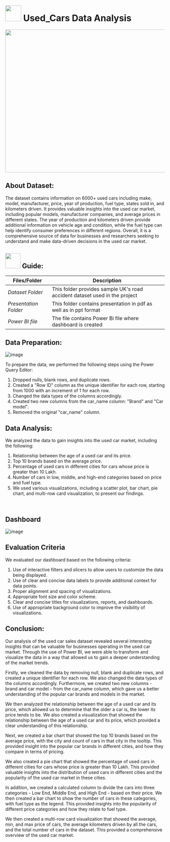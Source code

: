 # <img src=https://user-images.githubusercontent.com/55955478/235950162-278285a3-c76c-4bee-b4ef-a6520f7abb9b.gif height=50 width=50> Used_Cars Data Analysis 
<img src=https://user-images.githubusercontent.com/55955478/235955988-9066d563-d7d3-403e-98f3-88291d691c44.jpeg height=450 width=1200>


## About Dataset:

The dataset contains information on 6000+ used cars including make, model, manufacturer, price, year of production, fuel type, states sold in, and kilometers driven. It provides valuable insights into the used car market, including popular models, manufacturer companies, and average prices in different states. The year of production and kilometers driven provide additional information on vehicle age and condition, while the fuel type can help identify consumer preferences in different regions. Overall, it is a comprehensive source of data for businesses and researchers seeking to understand and make data-driven decisions in the used car market.
<br>

## <img src="https://user-images.githubusercontent.com/106439762/181935629-b3c47bd3-77fb-4431-a11c-ff8ba0942b63.gif" width="48" height="48">  Guide:

| Files/Folder| Description |
| ------------- | ------------- |
| *Dataset Folder* | This folder provides sample UK's road accident dataset used in the project  |
| *Presentation Folder* | This folder contains presentation in pdf as well as in ppt format  |
| *Power BI file* | The file contains Power Bi file where dashboard is created |

## Data Preparation:

![image](https://user-images.githubusercontent.com/55955478/235958792-3a011c22-38f9-4a93-a6d8-343362db1c34.png)

To prepare the data, we performed the following steps using the Power Query Editor:
  1. Dropped nulls, blank rows, and duplicate rows.
  2. Created a "Row ID" column as the unique identifier for each row, starting from 1000 with an increment of 1 for each row.
  3. Changed the data types of the columns accordingly.
  4. Created two new columns from the car_name column: "Brand" and "Car model".
  5. Removed the original "car_name" column.

## Data Analysis:
We analyzed the data to gain insights into the used car market, including the following:
  1. Relationship between the age of a used car and its price.
  2. Top 10 brands based on the average price.
  3. Percentage of used cars in different cities for cars whose price is greater than 10 Lakh.
  4. Number of cars in low, middle, and high-end categories based on price and fuel type.
  5. We used various visualizations, including a scatter plot, bar chart, pie chart, and multi-row card visualization, to present our findings.
<br>

## Dashboard

![image](https://user-images.githubusercontent.com/55955478/235959748-d8f1d243-0362-4e67-880d-b21fba7aa149.png)
<br>

## Evaluation Criteria
We evaluated our dashboard based on the following criteria:
  1. Use of interactive filters and slicers to allow users to customize the data being displayed.
  2. Use of clear and concise data labels to provide additional context for data points.
  3. Proper alignment and spacing of visualizations.
  4. Appropriate font size and color scheme.
  5. Clear and concise titles for visualizations, reports, and dashboards.
  6. Use of appropriate background color to improve the visibility of visualizations.

## Conclusion:
Our analysis of the used car sales dataset revealed several interesting insights that can be valuable for businesses operating in the used car market. Through the use of Power BI, we were able to transform and visualize the data in a way that allowed us to gain a deeper understanding of the market trends.

Firstly, we cleaned the data by removing null, blank and duplicate rows, and created a unique identifier for each row. We also changed the data types of the columns accordingly. Furthermore, we created two new columns - brand and car model - from the car_name column, which gave us a better understanding of the popular car brands and models in the market.

We then analyzed the relationship between the age of a used car and its price, which allowed us to determine that the older a car is, the lower its price tends to be. We also created a visualization that showed the relationship between the age of a used car and its price, which provided a clear understanding of this relationship.

Next, we created a bar chart that showed the top 10 brands based on the average price, with the city and count of cars in that city in the tooltip. This provided insight into the popular car brands in different cities, and how they compare in terms of pricing.

We also created a pie chart that showed the percentage of used cars in different cities for cars whose price is greater than 10 Lakh. This provided valuable insights into the distribution of used cars in different cities and the popularity of the used car market in these cities.

In addition, we created a calculated column to divide the cars into three categories - Low End, Middle End, and High End - based on their price. We then created a bar chart to show the number of cars in these categories, with fuel type as the legend. This provided insights into the popularity of different price categories and how they relate to fuel type.

We then created a multi-row card visualization that showed the average, min, and max price of cars, the average kilometers driven by all the cars, and the total number of cars in the dataset. This provided a comprehensive overview of the used car market.
